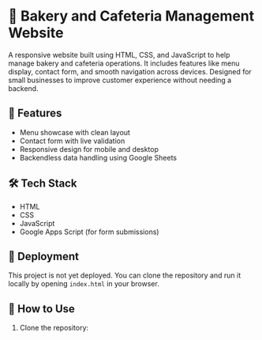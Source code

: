 # 🍰 Bakery and Cafeteria Management Website

A responsive website built using HTML, CSS, and JavaScript to help manage bakery and cafeteria operations. It includes features like menu display, contact form, and smooth navigation across devices. Designed for small businesses to improve customer experience without needing a backend.

## 📌 Features

- Menu showcase with clean layout
- Contact form with live validation
- Responsive design for mobile and desktop
- Backendless data handling using Google Sheets

## 🛠️ Tech Stack

- HTML
- CSS
- JavaScript
- Google Apps Script (for form submissions)

## 🚀 Deployment

This project is not yet deployed. You can clone the repository and run it locally by opening `index.html` in your browser.

## 📂 How to Use

1. Clone the repository:

